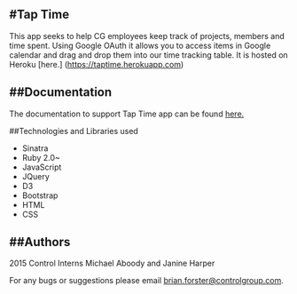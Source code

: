 #Tap Time
---
This app seeks to help CG employees keep track of projects, members and time spent. Using Google OAuth it allows you to access items in Google calendar and drag and drop them into our time tracking table. It is hosted on Heroku [here.] (https://taptime.herokuapp.com) 

##Documentation
---
The documentation to support Tap Time app can be found [here.](https://docs.google.com/document/d/1X9GgPeNtyEzaYorn5Opvz-bEJsVfSTExsj7vF5h7UHQ/edit?usp=sharing)

##Technologies and Libraries used
+ Sinatra 
+ Ruby 2.0~
+ JavaScript
+ JQuery
+ D3
+ Bootstrap
+ HTML
+ CSS

##Authors
---
2015 Control Interns Michael Aboody and Janine Harper


For any bugs or suggestions please email brian.forster@controlgroup.com. 
